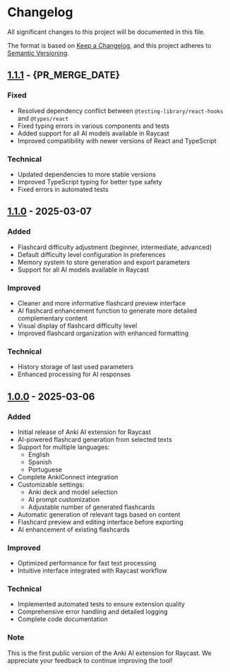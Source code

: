 # Changelog

All significant changes to this project will be documented in this file.

The format is based on [Keep a Changelog](https://keepachangelog.com/en/1.0.0/),
and this project adheres to [Semantic Versioning](https://semver.org/spec/v2.0.0.html).

## [1.1.1] - {PR_MERGE_DATE}

### Fixed
- Resolved dependency conflict between `@testing-library/react-hooks` and `@types/react`
- Fixed typing errors in various components and tests
- Added support for all AI models available in Raycast
- Improved compatibility with newer versions of React and TypeScript

### Technical
- Updated dependencies to more stable versions
- Improved TypeScript typing for better type safety
- Fixed errors in automated tests

## [1.1.0] - 2025-03-07

### Added
- Flashcard difficulty adjustment (beginner, intermediate, advanced)
- Default difficulty level configuration in preferences
- Memory system to store generation and export parameters
- Support for all AI models available in Raycast

### Improved
- Cleaner and more informative flashcard preview interface
- AI flashcard enhancement function to generate more detailed complementary content
- Visual display of flashcard difficulty level
- Improved flashcard organization with enhanced formatting

### Technical
- History storage of last used parameters
- Enhanced processing for AI responses

## [1.0.0] - 2025-03-06

### Added
- Initial release of Anki AI extension for Raycast
- AI-powered flashcard generation from selected texts
- Support for multiple languages:
  - English
  - Spanish
  - Portuguese
- Complete AnkiConnect integration
- Customizable settings:
  - Anki deck and model selection
  - AI prompt customization
  - Adjustable number of generated flashcards
- Automatic generation of relevant tags based on content
- Flashcard preview and editing interface before exporting
- AI enhancement of existing flashcards

### Improved
- Optimized performance for fast text processing
- Intuitive interface integrated with Raycast workflow

### Technical
- Implemented automated tests to ensure extension quality
- Comprehensive error handling and detailed logging
- Complete code documentation

### Note
This is the first public version of the Anki AI extension for Raycast. We appreciate your feedback to continue improving the tool!

[1.1.1]: https://github.com/your-username/anki-raycast-ai/releases/tag/v1.1.1
[1.1.0]: https://github.com/your-username/anki-raycast-ai/releases/tag/v1.1.0
[1.0.0]: https://github.com/your-username/anki-raycast-ai/releases/tag/v1.0.0
